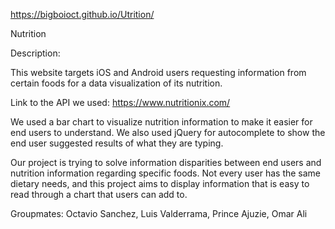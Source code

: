 https://bigboioct.github.io/Utrition/

Nutrition

Description:

This website targets iOS and Android users requesting information from certain foods for a data visualization of its nutrition.

Link to the API we used: https://www.nutritionix.com/

We used a bar chart to visualize nutrition information to make it easier for end users to understand. We also used jQuery for autocomplete to show the end user suggested results of what they are typing.

Our project is trying to solve information disparities between end users and nutrition information regarding specific foods. Not every user has the same dietary needs, and this project aims to display information that is easy to read through a chart that users can add to.

Groupmates: Octavio Sanchez, Luis Valderrama, Prince Ajuzie, Omar Ali

